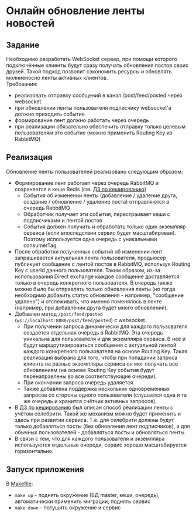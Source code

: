 # Онлайн обновление ленты новостей

## Задание

Необходимо разработать WebSocket сервер, при помощи которого подключённые клиенты будут сразу получать обновления постов своих друзей. Такой подход позволит сэкономить ресурсы и обновлять молниеносно ленты активных клиентов.  
Требования:
- реализовать отправку сообщений в канал /post/feed/posted через websocket 
- при обновлении ленты пользователя подписчику websocket'а должно приходить событие
- формирование лент должно работать через очередь
- при реализации обязательно обеспечить отправку только целевым пользователям это событие (можно применить Routing Key из RabbitMQ)

## Реализация

Обновление ленты пользователей реализовано следующим образом:
- Формирование лент работает через очередь RabbitMQ и сохраняется в кеше Redis (см. [ДЗ по кешированию](../caching/report.md))
    - События об изменении ленты (добавление / удаление друга, создание / обновление / удаление поста) отправляются в очередь RabbitMQ
    - Обработчик получает эти события, перестраивает кеши с подписчиками и лентой постов
    - События должен получить и обработать только один экземпляр сервиса (если впоследствии сервис будет масштабирован). Поэтому используется одна очередь с уникальными consumerTag.
- После обработки полученных событий об изменении лент запрашивается актуальная лента пользователя, продьюсер публикует сообщение с лентой постов в RabbitMQ, используя Routing Key с userId данного пользователя. Таким образом, из-за использования Direct exchange каждое сообщение доставляется только в очередь конкретного пользователя. В очередь также можно было бы отправлять только обновления ленты (но тогда необходимо добавить статус обновления - например, "сообщение удалено") и отслеживать, что именно поменялось в ленте (например, при добавлении друга будет много обновлений).
- Добавлен метод `/post/feed/posted` (`ws://localhost:8080/post/feed/posted`) с websocket. 
    - При получении запроса динамически для каждого пользователя создаётся отдельная очередь в RabbitMQ. Эта очередь уникальна для пользователя и для экземпляра сервиса. В неё и будут маршрутизироваться сообщения с актуальной лентой каждого конкретного пользователя на основе Routing Key. Такая реализация выбрана для того, чтобы при попадании запроса клиента на разные экземпляры сервиса он мог получать все обновлениям (на основе Routing Key события будут перенаправлены во все соответствующие очереди). 
    - При окончании запроса очередь удаляется. 
    - Также добавлена поддержка нескольких одновременных запросов со стороны одного пользователя (слушается одна и та же очередь и хранится счётчик активных запросов).
- В [ДЗ по кешированию](../caching/report.md) был описан способ реализации ленты с учётом селебрити. Такой же механизм можно будет применить и здесь при развитии сервиса. Т.е. для селебрити должны будут только добавляться посты (без обновления лент подписчиков), а для обычных пользователей - добавляться посты и обновляться ленты.
- В связи с тем, что для каждого пользователя и экземпляра используются отдельные очереди, сервис хорошо масштабируется горизонтально.

## Запуск приложения
В [Makefile](../Makefile):
- `make up` - поднять окружение (БД master, кеши, очередь), автоматически применить миграции, поднять сервис
- `make down` - потушить окружение и сервис
